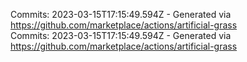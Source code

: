 Commits: 2023-03-15T17:15:49.594Z - Generated via https://github.com/marketplace/actions/artificial-grass
<br>
Commits: 2023-03-15T17:15:49.594Z - Generated via https://github.com/marketplace/actions/artificial-grass
<br>
